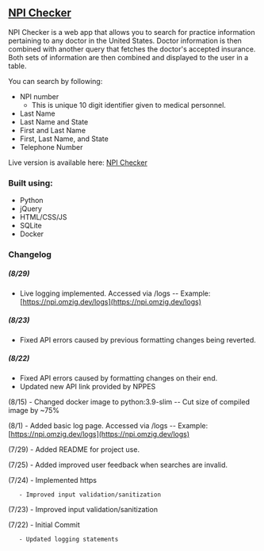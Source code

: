 <!-- ABOUT THE PROJECT -->
## [NPI Checker](https://npi.omzig.dev)

NPI Checker is a web app that allows you to search for practice information pertaining to any doctor in the United States.
Doctor information is then combined with another query that fetches the doctor's accepted insurance.
Both sets of information are then combined and displayed to the user in a table.

You can search by following:
* NPI number
  - This is unique 10 digit identifier given to medical personnel.
* Last Name
* Last Name and State
* First and Last Name
* First, Last Name, and State
* Telephone Number

Live version is available here: [NPI Checker](https://npi.omzig.dev)

### Built using:
* Python
* jQuery
* HTML/CSS/JS
* SQLite
* Docker

### Changelog
##### (8/29)
- Live logging implemented. Accessed via <npi checker url>/logs -- Example: [https://npi.omzig.dev/logs](https://npi.omzig.dev/logs)
 
##### (8/23)
- Fixed API errors caused by previous formatting changes being reverted.
  
##### (8/22)
- Fixed API errors caused by formatting changes on their end.
- Updated new API link provided by NPPES
  
(8/15) - Changed docker image to python:3.9-slim -- Cut size of compiled image by ~75%
  
(8/1) - Added basic log page. Accessed via <npi checker url>/logs -- Example: [https://npi.omzig.dev/logs](https://npi.omzig.dev/logs)
  
(7/29) - Added README for project use.
  
(7/25) - Added improved user feedback when searches are invalid.
  
(7/24) - Implemented https
  
       - Improved input validation/sanitization
  
(7/23) - Improved input validation/sanitization
  
(7/22) - Initial Commit
  
       - Updated logging statements
